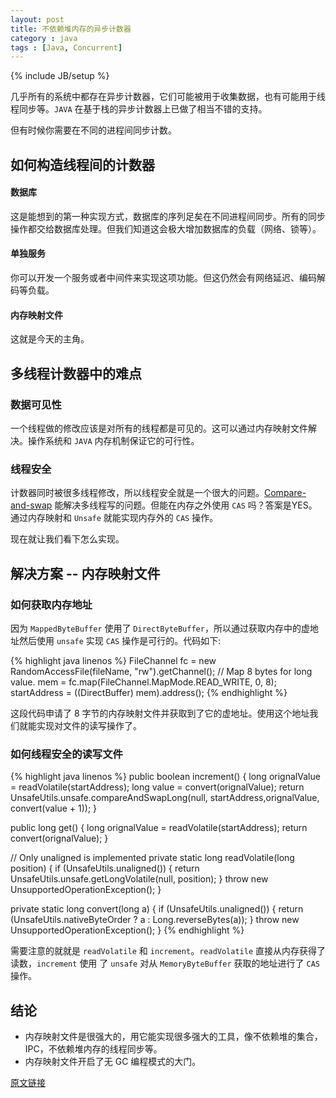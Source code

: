 ```yaml
---
layout: post
title: 不依赖堆内存的异步计数器
category : java
tags : [Java, Concurrent]
---
```

{% include JB/setup %}

几乎所有的系统中都存在异步计数器，它们可能被用于收集数据，也有可能用于线程同步等。`JAVA` 在基于栈的异步计数器上已做了相当不错的支持。

但有时候你需要在不同的进程间同步计数。

## 如何构造线程间的计数器 ##

#### 数据库 ###
这是能想到的第一种实现方式，数据库的序列足矣在不同进程间同步。所有的同步操作都交给数据库处理。但我们知道这会极大增加数据库的负载（网络、锁等）。

#### 单独服务 ###
你可以开发一个服务或者中间件来实现这项功能。但这仍然会有网络延迟、编码解码等负载。

#### 内存映射文件 ###
这就是今天的主角。

## 多线程计数器中的难点 ##

### 数据可见性 ###
一个线程做的修改应该是对所有的线程都是可见的。这可以通过内存映射文件解决。操作系统和 `JAVA` 内存机制保证它的可行性。

### 线程安全 ###
计数器同时被很多线程修改，所以线程安全就是一个很大的问题。[Compare-and-swap](http://en.wikipedia.org/wiki/Compare-and-swap "Compare-and-swap") 能解决多线程写的问题。但能在内存之外使用 `CAS` 吗？答案是YES。通过内存映射和 `Unsafe` 就能实现内存外的 `CAS` 操作。

现在就让我们看下怎么实现。

## 解决方案 -- 内存映射文件 ##

### 如何获取内存地址 ###
因为 `MappedByteBuffer` 使用了 `DirectByteBuffer`，所以通过获取内存中的虚地址然后使用 `unsafe` 实现 `CAS` 操作是可行的。代码如下:

{% highlight java linenos %}
FileChannel fc = new RandomAccessFile(fileName, "rw").getChannel();
// Map 8 bytes for long value.
mem = fc.map(FileChannel.MapMode.READ_WRITE, 0, 8);
startAddress = ((DirectBuffer) mem).address();
{% endhighlight %}

这段代码申请了 8 字节的内存映射文件并获取到了它的虚地址。使用这个地址我们就能实现对文件的读写操作了。

### 如何线程安全的读写文件 ###
{% highlight java linenos %}
public boolean increment() {
	long orignalValue = readVolatile(startAddress);
	long value = convert(orignalValue);
	return UnsafeUtils.unsafe.compareAndSwapLong(null, 
			startAddress,orignalValue, convert(value + 1));
}

public long get() {
	long orignalValue = readVolatile(startAddress);
	return convert(orignalValue);
}

// Only unaligned is implemented
private static long readVolatile(long position) {
	if (UnsafeUtils.unaligned()) {
		return UnsafeUtils.unsafe.getLongVolatile(null, position);
	}
	throw new UnsupportedOperationException();
}

private static long convert(long a) {
	if (UnsafeUtils.unaligned()) {
		return (UnsafeUtils.nativeByteOrder ? a : Long.reverseBytes(a));
	}
	throw new UnsupportedOperationException();
}
{% endhighlight %}

需要注意的就就是 `readVolatile` 和 `increment`。`readVolatile` 直接从内存获得了读数，`increment` 使用
了 `unsafe` 对从 `MemoryByteBuffer` 获取的地址进行了 `CAS` 操作。

## 结论 ##
- 内存映射文件是很强大的，用它能实现很多强大的工具，像不依赖堆的集合，IPC，不依赖堆内存的线程同步等。
- 内存映射文件开启了无 GC 编程模式的大门。



[原文链接](http://ashkrit.blogspot.com/2014/03/off-heap-concurrent-counter.html "http://ashkrit.blogspot.com/2014/03/off-heap-concurrent-counter.html")